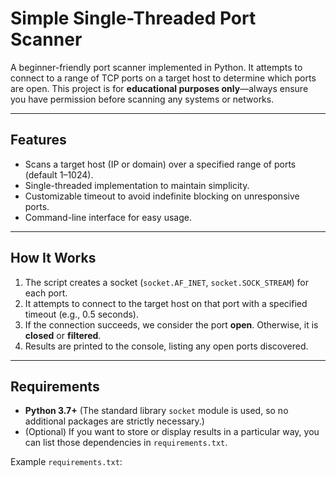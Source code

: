# Simple Single-Threaded Port Scanner

A beginner-friendly port scanner implemented in Python. It attempts to connect to a range of TCP ports on a target host to determine which ports are open. This project is for **educational purposes only**—always ensure you have permission before scanning any systems or networks.

---

## Features

- Scans a target host (IP or domain) over a specified range of ports (default 1–1024).
- Single-threaded implementation to maintain simplicity.
- Customizable timeout to avoid indefinite blocking on unresponsive ports.
- Command-line interface for easy usage.

---

## How It Works

1. The script creates a socket (`socket.AF_INET`, `socket.SOCK_STREAM`) for each port.  
2. It attempts to connect to the target host on that port with a specified timeout (e.g., 0.5 seconds).  
3. If the connection succeeds, we consider the port **open**. Otherwise, it is **closed** or **filtered**.  
4. Results are printed to the console, listing any open ports discovered.

---

## Requirements

- **Python 3.7+** (The standard library `socket` module is used, so no additional packages are strictly necessary.)
- (Optional) If you want to store or display results in a particular way, you can list those dependencies in `requirements.txt`.

Example `requirements.txt`:
